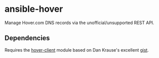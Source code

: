 # ansible-hover

Manage Hover.com DNS records via the unofficial/unsupported REST API.

## Dependencies

Requires the [hover-client](https://github.com/worldofchris/hover-client) module based on Dan Krause's excellent [gist](https://gist.github.com/dankrause/5585907).
